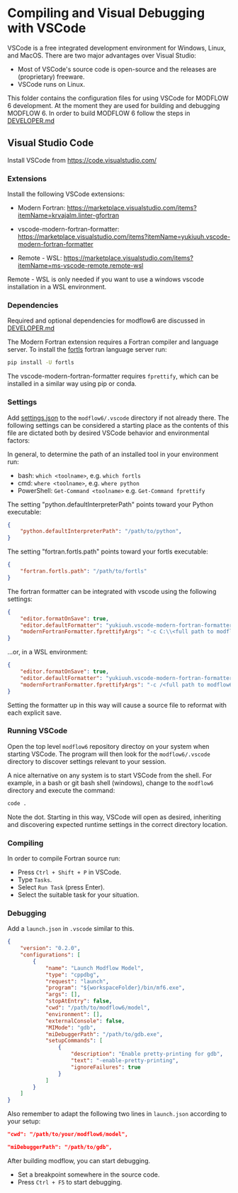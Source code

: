 # Compiling and Visual Debugging with VSCode

VSCode is a free integrated development environment for Windows, Linux, and
MacOS. There are two major advantages over Visual Studio:

* Most of VSCode's source code is open-source and the releases are (proprietary) freeware.
* VSCode runs on Linux.

This folder contains the configuration files for using VSCode for MODFLOW 6 
development.
At the moment they are used for building and debugging MODFLOW 6.
In order to build MODFLOW 6 follow the steps in [DEVELOPER.md](../DEVELOPER.md)

## Visual Studio Code

Install VSCode from https://code.visualstudio.com/

### Extensions

Install the following VSCode extensions:

- Modern Fortran:
  https://marketplace.visualstudio.com/items?itemName=krvajalm.linter-gfortran

- vscode-modern-fortran-formatter:
  https://marketplace.visualstudio.com/items?itemName=yukiuuh.vscode-modern-fortran-formatter

- Remote - WSL:
  https://marketplace.visualstudio.com/items?itemName=ms-vscode-remote.remote-wsl

Remote - WSL is only needed if you want to use a windows vscode installation in a WSL environment.

### Dependencies

Required and optional dependencies for modflow6 are discussed in [DEVELOPER.md](../DEVELOPER.md)

The Modern Fortran extension requires a Fortran compiler and language server.  To install
the [fortls](https://github.com/gnikit/fortls) fortran language server run:

```bash
pip install -U fortls
```

The vscode-modern-fortran-formatter requires `fprettify`, which can be installed in a similar way
using pip or conda.


### Settings

Add [settings.json](https://code.visualstudio.com/docs/getstarted/settings#_settingsjson) to the
`modflow6/.vscode` directory if not already there. The following settings can be considered a
starting place as the contents of this file are dictated both by desired VSCode behavior and
environmental factors:

In general, to determine the path of an installed tool in your environment run:
- bash: `which <toolname>`, e.g. `which fortls`
- cmd: `where <toolname>`, e.g. `where python`
- PowerShell: `Get-Command <toolname>` e.g. `Get-Command fprettify`

The setting "python.defaultInterpreterPath" points toward your Python executable:
```json
{
    "python.defaultInterpreterPath": "/path/to/python",
}
```

The setting "fortran.fortls.path" points toward your fortls executable:
```json
{
    "fortran.fortls.path": "/path/to/fortls"
}
```

The fortran formatter can be integrated with vscode using the following settings:

```json
{
    "editor.formatOnSave": true,
    "editor.defaultFormatter": "yukiuuh.vscode-modern-fortran-formatter",
    "modernFortranFormatter.fprettifyArgs": "-c C:\\<full path to modflow6>\\distribution\\.fprettify.yaml"
}
```

...or, in a WSL environment:

```json
{
    "editor.formatOnSave": true,
    "editor.defaultFormatter": "yukiuuh.vscode-modern-fortran-formatter",
    "modernFortranFormatter.fprettifyArgs": "-c /<full path to modflow6>/distribution/.fprettify.yaml",
}
```

Setting the formatter up in this way will cause a source file to reformat with each explicit save.

### Running VSCode

Open the top level `modflow6` repository directoy on your system when starting VSCode. The program will
then look for the `modflow6/.vscode` directory to discover settings relevant to your session.

A nice alternative on any system is to start VSCode from the shell. For example, in a bash or git bash
shell (windows), change to the `modflow6` directory and execute the command:

```bash
code .
```

Note the dot. Starting in this way, VSCode will open as desired, inheriting and discovering
expected runtime settings in the correct directory location.

### Compiling

In order to compile Fortran source run:

* Press `Ctrl + Shift + P` in VSCode.
* Type `Tasks`.
* Select `Run Task` (press Enter).
* Select the suitable task for your situation.

### Debugging

Add a `launch.json` in `.vscode` similar to this.

```json
{
    "version": "0.2.0",
    "configurations": [
        {
            "name": "Launch Modflow Model",
            "type": "cppdbg",
            "request": "launch",
            "program": "${workspaceFolder}/bin/mf6.exe",
            "args": [],
            "stopAtEntry": false,
            "cwd": "/path/to/modflow6/model",
            "environment": [],
            "externalConsole": false,
            "MIMode": "gdb",
            "miDebuggerPath": "/path/to/gdb.exe",
            "setupCommands": [
                {
                    "description": "Enable pretty-printing for gdb",
                    "text": "-enable-pretty-printing",
                    "ignoreFailures": true
                }
            ]
        }
    ]
}
````

Also remember to adapt the following two lines in `launch.json` according to your setup:

```json
"cwd": "/path/to/your/modflow6/model",
```

```json
"miDebuggerPath": "/path/to/gdb",
```

After building modflow, you can start debugging.

- Set a breakpoint somewhere in the source code.
- Press `Ctrl + F5` to start debugging.
